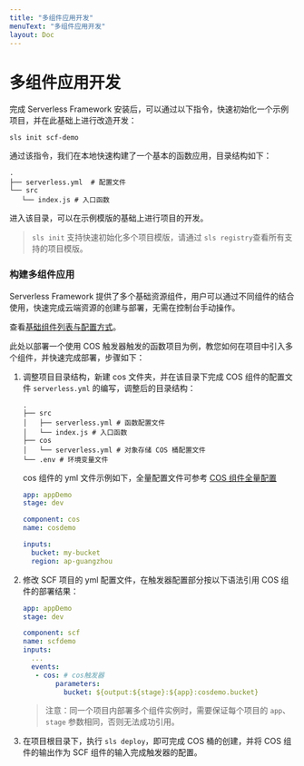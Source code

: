 ```yaml
---
title: "多组件应用开发"
menuText: "多组件应用开发"
layout: Doc
---
```


# 多组件应用开发

完成 Serverless Framework 安装后，可以通过以下指令，快速初始化一个示例项目，并在此基础上进行改造开发：

```
sls init scf-demo
```

通过该指令，我们在本地快速构建了一个基本的函数应用，目录结构如下：

```
.
├── serverless.yml  # 配置文件
└── src
   └── index.js # 入口函数
```

进入该目录，可以在示例模版的基础上进行项目的开发。

> `sls init` 支持快速初始化多个项目模版，请通过 `sls registry`查看所有支持的项目模版。

### 构建多组件应用

Serverless Framework 提供了多个基础资源组件，用户可以通过不同组件的结合使用，快速完成云端资源的创建与部署，无需在控制台手动操作。

查看[基础组件列表与配置方式]()。

此处以部署一个使用 COS 触发器触发的函数项目为例，教您如何在项目中引入多个组件，并快速完成部署，步骤如下：

1. 调整项目目录结构，新建 cos 文件夹，并在该目录下完成 COS 组件的配置文件 `serverless.yml` 的编写，调整后的目录结构：

   ```
   .
   ├── src
   │   ├── serverless.yml # 函数配置文件
   │   └── index.js # 入口函数
   ├── cos
   │   └── serverless.yml # 对象存储 COS 桶配置文件
   └── .env # 环境变量文件
   ```

   cos 组件的 yml 文件示例如下，全量配置文件可参考 [COS 组件全量配置](https://github.com/serverless-components/tencent-cos/blob/master/docs/configure.md)

   ```yml
   app: appDemo
   stage: dev

   component: cos
   name: cosdemo

   inputs:
     bucket: my-bucket
     region: ap-guangzhou
   ```

2. 修改 SCF 项目的 yml 配置文件，在触发器配置部分按以下语法引用 COS 组件的部署结果：

   ```yml
   app: appDemo
   stage: dev

   component: scf
   name: scfdemo
   inputs:
     ...
     events:
      - cos: # cos触发器
           parameters:
             bucket: ${output:${stage}:${app}:cosdemo.bucket}
   ```

   > 注意：同一个项目内部署多个组件实例时，需要保证每个项目的 `app`、`stage` 参数相同，否则无法成功引用。

3. 在项目根目录下，执行 `sls deploy`，即可完成 COS 桶的创建，并将 COS 组件的输出作为 SCF 组件的输入完成触发器的配置。
